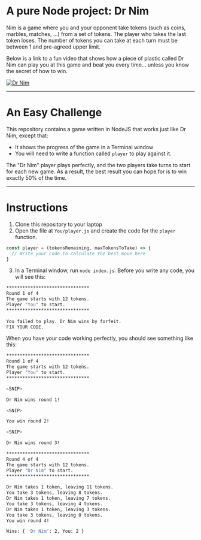 # A pure Node project: Dr Nim

Nim is a game where you and your opponent take tokens (such as coins, marbles, matches, ...) from a set of tokens. The player who takes the last token loses. The number of tokens you can take at each turn must be between 1 and pre-agreed upper limit.

Below is a link to a fun video that shows how a piece of plastic called Dr Nim can play you at this game and beat you every time... unless you know the secret of how to win.

[![Dr Nim](img/dr_nim.webp)](https://www.youtube.com/watch?v=9KABcmczPdg)

---
# An Easy Challenge
This repository contains a game written in NodeJS that works just like Dr Nim, except that:
* It shows the progress of the game in a Terminal window
* You will need to write a function called `player` to play against it.

The "Dr Nim" player plays perfectly, and the two players take turns to start for each new game. As a result, the best result you can hope for is to win exactly 50% of the time.

---
# Instructions

1. Clone this repository to your laptop
2. Open the file at `You/player.js` and create the code for the `player` function.


```javascript
const player = (tokensRemaining, maxTokensToTake) => {
  // Write your code to calculate the best move here
}
```

3. In a Terminal window, run `node index.js`. Before you write any code, you will see this:

```bash
*******************************
Round 1 of 4
The game starts with 12 tokens.
Player "You" to start.
*******************************
    
You failed to play. Dr Nim wins by forfeit.
FIX YOUR CODE.
```

When you have your code working perfectly, you should see something like this:

```bash
*******************************
Round 1 of 4
The game starts with 12 tokens.
Player "You" to start.
*******************************

<SNIP>

Dr Nim wins round 1!

<SNIP>

You win round 2!

<SNIP>

Dr Nim wins round 3!

*******************************
Round 4 of 4
The game starts with 12 tokens.
Player "Dr Nim" to start.
*******************************
    
Dr Nim takes 1 token, leaving 11 tokens.
You take 3 tokens, leaving 8 tokens.
Dr Nim takes 1 token, leaving 7 tokens.
You take 3 tokens, leaving 4 tokens.
Dr Nim takes 1 token, leaving 3 tokens.
You take 3 tokens, leaving 0 tokens.
You win round 4!

Wins: { 'Dr Nim': 2, You: 2 }
```


